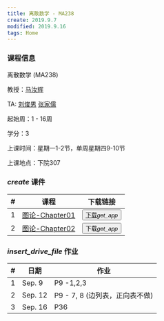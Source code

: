 ```yaml
---
title: 离散数学 - MA238
create: 2019.9.7
modified: 2019.9.16
tags: Home
---
```



### 课程信息 

离散数学 (MA238)

教授：[马汝辉](mailto:ruhuima@sjtu.edu.cn)

TA: [刘俊男](mailto:liujunnan@sjtu.edu.cn) [张家儒](mailto:jiaruzhang@sjtu.edu.cn)

起始周：1 - 16周

学分：3

上课时间：星期一1-2节，单周星期四9-10节

上课地点：下院307


### <span><i class="material-icons">create</i></span> 课件

| # | 课程           | 下载链接|
|---|----------------|--|
| 1 | [图论-Chapter01](/discrete_math/files/Chapter01.pdf) | <button class="mdl-button mdl-js-button mdl-button--raised mdl-button--colored"><a href="/discrete_math/files/Chapter01.pdf">下载</a><span><i class="material-icons">get_app</i></span></button> |
| 2 | [图论-Chapter02](/discrete_math/files/Chapter02.pdf) | <button class="mdl-button mdl-js-button mdl-button--raised mdl-button--colored">下载<span><i class="material-icons">get_app</i></span></button>|

### <span><i class="material-icons">insert_drive_file</i></span> 作业

| # | 日期    | 作业                           |
|---|---------|--------------------------------|
| 1 | Sep. 9  | P9 -1,2,3                      |
| 2 | Sep. 12 | P9 - 7, 8 (边列表，正向表不做) |
| 3 | Sep. 16 | P36                            |
